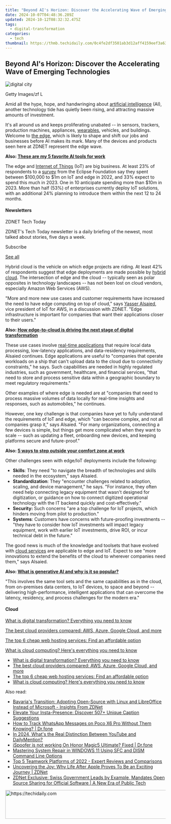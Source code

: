 ```yaml
---
title: "Beyond AI's Horizon: Discover the Accelerating Wave of Emerging Technologies"
date: 2024-10-07T04:48:36.289Z
updated: 2024-10-12T08:32:32.475Z
tags:
  - digital-transformation
categories:
  - tech
thumbnail: https://thmb.techidaily.com/0c4fe2df3501ab3d12aff4159eef3a635fdab95893a75ab576300b01cddc62fb.jpg
---
```


## Beyond AI's Horizon: Discover the Accelerating Wave of Emerging Technologies

![digital city](https://www.zdnet.com/a/img/resize/bfbe1cc1d1a4fa968f6bac371987248f607daf01/2023/07/04/2bb4198f-c7ab-4b46-8a2b-03680b9ce3e7/gettyimages-1395926351.jpg?auto=webp&width=1280)

Getty Images/zf L

Amid all the hype, hope, and handwringing about [artificial intelligence](https://www.zdnet.com/article/what-is-ai-heres-everything-you-need-to-know-about-artificial-intelligence/) (AI), another technology tide has quietly been rising, and attracting massive amounts of investment. 

It's all around us and keeps proliferating unabated -- in sensors, trackers, production machines, appliances, [wearables](https://www.zdnet.com/article/best-android-smartwatch/), vehicles, and buildings. Welcome to [the edge](https://www.zdnet.com/article/where-the-edge-is-in-edge-computing-why-it-matters-and-how-we-use-it/), which is likely to shape and shift our jobs and businesses before AI makes its mark. Many of the devices and products seen here at ZDNET represent the edge wave.

**Also: [These are my 5 favorite AI tools for work](https://www.zdnet.com/article/these-are-my-5-favorite-ai-tools-for-work/)**

The edge and [Internet of Things](https://www.zdnet.com/article/what-is-the-internet-of-things-everything-you-need-to-know-about-the-iot-right-now/) (IoT) are big business. At least 23% of respondents to a [survey](https://outreach.eclipse.foundation/iot-edge-commercial-adoption-2022) from the Eclipse Foundation say they spent between $100,000 to $1m on IoT and edge in 2022, and 33% expect to spend this much in 2023\. One in 10 anticipate spending more than $10m in 2023\. More than half (53%) of enterprises currently deploy IoT solutions, with an additional 24% planning to introduce them within the next 12 to 24 months.

#### Newsletters

ZDNET Tech Today

ZDNET's Tech Today newsletter is a daily briefing of the newest, most talked about stories, five days a week.

 Subscribe

[See all](https://www.zdnet.com/newsletters/)

Hybrid cloud is the vehicle on which edge projects are riding. At least 42% of respondents suggest that edge deployments are made possible by [hybrid cloud](https://www.zdnet.com/article/companies-struggling-to-manage-hybrid-cloud/). The intersection of edge and the cloud -- typically seen as polar opposites in technology landscapes -- has not been lost on cloud vendors, especially Amazon Web Services (AWS). 

"More and more new use cases and customer requirements have increased the need to have edge computing on top of cloud," says [Yasser Alsaied](https://www.linkedin.com/in/yasseralsaied/), vice president of IoT for AWS, in a discussion with ZDNET. "Edge infrastructure is important for companies that want their applications closer to their users."

**Also: [How edge-to-cloud is driving the next stage of digital transformation](https://www.zdnet.com/article/how-edge-to-cloud-is-driving-the-next-stage-of-digital-transformation/)**

These use cases involve [real-time applications](https://www.zdnet.com/article/machine-learning-is-going-real-time-heres-why-and-how/) that require local data processing, low-latency applications, and data-residency requirements, Alsaied continues. Edge applications are useful to "companies that operate workloads on a ship that can't upload data to the cloud due to connectivity constraints," he says. Such capabilities are needed in highly regulated industries, such as government, healthcare, and financial services, "that need to store and process sensitive data within a geographic boundary to meet regulatory requirements."

Other examples of where edge is needed are at "companies that need to process massive volumes of data locally for real-time insights and responses, such as automobiles," he continues. 

However, one key challenge is that companies have yet to fully understand the requirements of IoT and edge, which "can become complex, and not all companies grasp it," says Alsaied. "For many organizations, connecting a few devices is simple, but things get more complicated when they want to scale -- such as updating a fleet, onboarding new devices, and keeping platforms secure and future-proof."

**Also: [5 ways to step outside your comfort zone at work](https://www.zdnet.com/home-and-office/work-life/5-ways-to-step-outside-your-comfort-zone-at-work-according-to-business-leaders/)**

Other challenges seen with edge/IoT deployments include the following:

* **Skills**: They need "to navigate the breadth of technologies and skills needed in the ecosystem," says Alsaied.
* **Standardization**: They "encounter challenges related to adoption, scaling, and device management," he says. "For instance, they often need help connecting legacy equipment that wasn't designed for digitization, or guidance on how to connect digitized operational technology with the IT backend quickly and cost-effectively."
* **Security:** Such concerns "are a top challenge for IoT projects, which hinders moving from pilot to production."
* **Systems**: Customers have concerns with future-proofing investments -- "they have to consider how IoT investments will impact legacy equipment, work with earlier IoT investments, drive ROI, or incur technical debt in the future."

The good news is much of the knowledge and toolsets that have evolved with [cloud services](https://www.zdnet.com/article/best-cloud-storage/) are applicable to edge and IoT. Expect to see "more innovations to extend the benefits of the cloud to wherever companies need them," says Alsaied. 

**Also: [What is generative AI and why is it so popular?](https://www.zdnet.com/article/what-is-generative-ai-and-why-is-it-so-popular-heres-everything-you-need-to-know/)**

"This involves the same tool sets and the same capabilities as in the cloud, from on-premises data centers, to IoT devices, to space and beyond -- delivering high-performance, intelligent applications that can overcome the latency, residency, and process challenges for the modern era."

#### Cloud

[​What is digital transformation? Everything you need to know](https://www.zdnet.com/article/what-is-digital-transformation-everything-you-need-to-know-about-how-technology-is-reshaping/ "​What is digital transformation? Everything you need to know")

[The best cloud providers compared: AWS, Azure, Google Cloud, and more](https://www.zdnet.com/article/the-top-cloud-providers-of-2021-aws-microsoft-azure-google-cloud-hybrid-saas/ "The best cloud providers compared: AWS, Azure, Google Cloud, and more")

[The top 6 cheap web hosting services: Find an affordable option](https://www.zdnet.com/article/best-cheap-web-hosting/ "The top 6 cheap web hosting services: Find an affordable option")

[What is cloud computing? Here's everything you need to know](https://www.zdnet.com/article/what-is-cloud-computing-everything-you-need-to-know-about-the-cloud/ "What is cloud computing? Here's everything you need to know")

* [​What is digital transformation? Everything you need to know](https://www.zdnet.com/article/what-is-digital-transformation-everything-you-need-to-know-about-how-technology-is-reshaping/ "​What is digital transformation? Everything you need to know")
* [The best cloud providers compared: AWS, Azure, Google Cloud, and more](https://www.zdnet.com/article/the-top-cloud-providers-of-2021-aws-microsoft-azure-google-cloud-hybrid-saas/ "The best cloud providers compared: AWS, Azure, Google Cloud, and more")
* [The top 6 cheap web hosting services: Find an affordable option](https://www.zdnet.com/article/best-cheap-web-hosting/ "The top 6 cheap web hosting services: Find an affordable option")
* [What is cloud computing? Here's everything you need to know](https://www.zdnet.com/article/what-is-cloud-computing-everything-you-need-to-know-about-the-cloud/ "What is cloud computing? Here's everything you need to know")

<ins class="adsbygoogle"
     style="display:block"
     data-ad-format="autorelaxed"
     data-ad-client="ca-pub-7571918770474297"
     data-ad-slot="1223367746"></ins>

<ins class="adsbygoogle"
     style="display:block"
     data-ad-client="ca-pub-7571918770474297"
     data-ad-slot="8358498916"
     data-ad-format="auto"
     data-full-width-responsive="true"></ins>

<span class="atpl-alsoreadstyle">Also read:</span>
<div><ul>
<li><a href="https://app-tips.techidaily.com/bavarias-transition-adopting-open-source-with-linux-and-libreoffice-instead-of-microsoft-insights-from-zdnet/"><u>Bavaria's Transition: Adopting Open-Source with Linux and LibreOffice Instead of Microsoft - Insights From ZDNet</u></a></li>
<li><a href="https://techtrends.techidaily.com/elevate-your-insta-presence-discover-507plus-unique-caption-suggestions/"><u>Elevate Your Insta-Presence: Discover 507+ Unique Caption Suggestions</u></a></li>
<li><a href="https://android-location-track.techidaily.com/how-to-track-whatsapp-messages-on-poco-x6-pro-without-them-knowing-drfone-by-drfone-virtual-android/"><u>How to Track WhatsApp Messages on Poco X6 Pro Without Them Knowing? | Dr.fone</u></a></li>
<li><a href="https://youtube-blog.techidaily.com/24-whats-the-real-distinction-between-youtube-and-dailymention/"><u>In 2024, What's the Real Distinction Between YouTube and DailyMention?</u></a></li>
<li><a href="https://fake-location.techidaily.com/ispoofer-is-not-working-on-honor-magic5-ultimate-fixed-drfone-by-drfone-virtual-android/"><u>iSpoofer is not working On Honor Magic5 Ultimate? Fixed | Dr.fone</u></a></li>
<li><a href="https://win-howtos.techidaily.com/mastering-system-repair-in-windows-11-using-sfc-and-dism-command-line-options/"><u>Mastering System Repair in WINDOWS 11 Using SFC and DISM Command Line Options</u></a></li>
<li><a href="https://app-tips.techidaily.com/top-5-teamwork-platforms-of-2022-expert-reviews-and-comparisons/"><u>Top 5 Teamwork Platforms of 2022 - Expert Reviews and Comparisons</u></a></li>
<li><a href="https://app-tips.techidaily.com/uncovering-the-joy-why-life-after-apple-proves-to-be-an-exciting-journey-zdnet/"><u>Uncovering the Joy: Why Life After Apple Proves To Be an Exciting Journey | ZDNet</u></a></li>
<li><a href="https://app-tips.techidaily.com/zdnet-exclusive-swiss-government-leads-by-example-mandates-open-source-sharing-for-official-software-a-new-era-of-public-tech/"><u>ZDNet Exclusive: Swiss Government Leads by Example, Mandates Open Source Sharing for Official Software | A New Era of Public Tech</u></a></li>
</ul></div>

<!-- affiliate ads begin -->
<a href="https://aligracehair.sjv.io/c/5597632/1934258/19272" target="_top" id="1934258">
  <img src="//a.impactradius-go.com/display-ad/19272-1934258" border="0" alt="https://techidaily.com" width="728" height="90"/>
</a>
<img height="0" width="0" src="https://aligracehair.sjv.io/i/5597632/1934258/19272" style="position:absolute;visibility:hidden;" border="0" />
<!-- affiliate ads end -->

